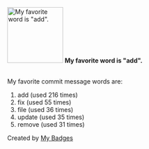 <img src="https://my-badges.github.io/my-badges/favorite-word.png" alt="My favorite word is &quot;add&quot;." title="My favorite word is &quot;add&quot;." width="128">
<strong>My favorite word is &quot;add&quot;.</strong>
<br><br>

My favorite commit message words are:

1. add (used 216 times)
2. fix (used 55 times)
3. file (used 36 times)
4. update (used 35 times)
5. remove (used 31 times)


Created by <a href="https://github.com/my-badges/my-badges">My Badges</a>